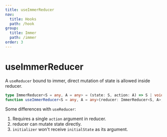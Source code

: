 ```yaml
---
title: useImmerReducer
nav:
  title: Hooks
  path: /hook
group:
  title: Immer
  path: /immer
order: 3
---
```


# useImmerReducer

A `useReducer` bound to immer, direct mutation of state is allowed inside reducer.

```typescript
type ImmerReducer<S = any, A = any> = (state: S, action: A) => S | void;
function useImmerReducer<S = any, A = any>(reducer: ImmerReducer<S, A>, initialState: S, initializer?: () => S): [S, Dispatch<S>];
```

Some differences with `useReducer`:

1. Requires a single `action` argument in reducer.
2. reducer can mutate state directly.
3. `initializer` won't receive `initialState` as its argument.

<code src='./demo/useImmerReducer.tsx'>